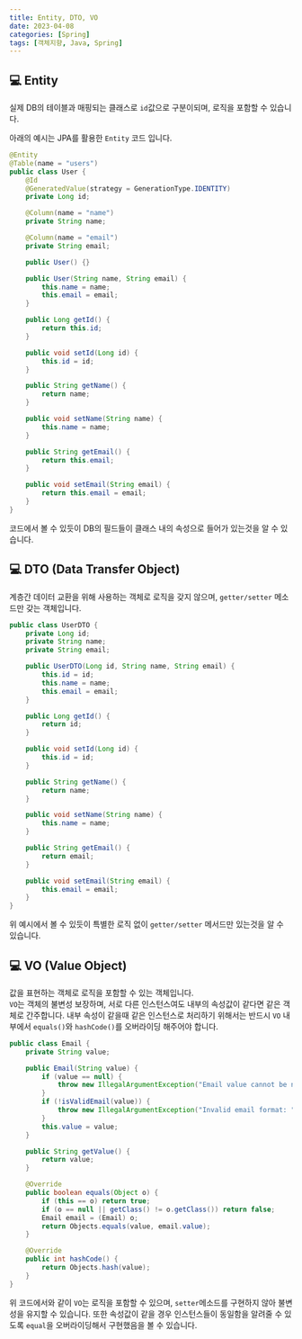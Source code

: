 ```yaml
---
title: Entity, DTO, VO
date: 2023-04-08
categories: [Spring]
tags: [객체지향, Java, Spring]
---
```


## 💻 Entity

실제 DB의 테이블과 매핑되는 클래스로 `id`값으로 구분이되며, 로직을 포함할 수 있습니다.

아래의 예시는 JPA를 활용한 `Entity` 코드 입니다.

```java
@Entity
@Table(name = "users")
public class User {
    @Id
    @GeneratedValue(strategy = GenerationType.IDENTITY)
    private Long id;

    @Column(name = "name")
    private String name;

    @Column(name = "email")
    private String email;

    public User() {}

    public User(String name, String email) {
        this.name = name;
        this.email = email;
    }

    public Long getId() {
        return this.id;
    }

    public void setId(Long id) {
        this.id = id;
    }

    public String getName() {
        return name;
    }

    public void setName(String name) {
        this.name = name;
    }

    public String getEmail() {
        return this.email;
    }

    public void setEmail(String email) {
        return this.email = email;
    }
}

```

코드에서 볼 수 있듯이 DB의 필드들이 클래스 내의 속성으로 들어가 있는것을 알 수 있습니다.

## 💻 DTO (Data Transfer Object)

계층간 데이터 교환을 위해 사용하는 객체로 로직을 갖지 않으며, `getter/setter` 메소드만 갖는 객체입니다.

```java
public class UserDTO {
    private Long id;
    private String name;
    private String email;

    public UserDTO(Long id, String name, String email) {
        this.id = id;
        this.name = name;
        this.email = email;
    }

    public Long getId() {
        return id;
    }

    public void setId(Long id) {
        this.id = id;
    }

    public String getName() {
        return name;
    }

    public void setName(String name) {
        this.name = name;
    }

    public String getEmail() {
        return email;
    }

    public void setEmail(String email) {
        this.email = email;
    }
}
```

위 예시에서 볼 수 있듯이 특별한 로직 없이 `getter/setter` 메서드만 있는것을 알 수 있습니다.

## 💻 VO (Value Object)

값을 표현하는 객체로 로직을 포함할 수 있는 객체입니다.  
`VO`는 객체의 불변성 보장하며, 서로 다른 인스턴스여도 내부의 속성값이 같다면 같은 객체로 간주합니다. 내부 속성이 같을때 같은 인스턴스로 처리하기 위해서는 반드시 `VO` 내부에서 `equals()`와 `hashCode()`를 오버라이딩 해주어야 합니다.

```java
public class Email {
    private String value;

    public Email(String value) {
        if (value == null) {
            throw new IllegalArgumentException("Email value cannot be null");
        }
        if (!isValidEmail(value)) {
            throw new IllegalArgumentException("Invalid email format: " + value);
        }
        this.value = value;
    }

    public String getValue() {
        return value;
    }

    @Override
    public boolean equals(Object o) {
        if (this == o) return true;
        if (o == null || getClass() != o.getClass()) return false;
        Email email = (Email) o;
        return Objects.equals(value, email.value);
    }

    @Override
    public int hashCode() {
        return Objects.hash(value);
    }
}
```

위 코드에서와 같이 `VO`는 로직을 포함할 수 있으며, `setter`메소드를 구현하지 않아 불변성을 유지할 수 있습니다.
또한 속성값이 같을 경우 인스턴스들이 동일함을 알려줄 수 있도록 `equal`을 오버라이딩해서 구현했음을 볼 수 있습니다.
